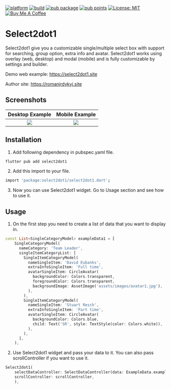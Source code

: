[![platform](https://img.shields.io/badge/Platform-Flutter-02569B?logo=flutter)](https://flutter.dev)
[![build](https://img.shields.io/badge/build-passing-brightgreen)](https://pub.dev/packages/select2dot1)
[![pub package](https://img.shields.io/pub/v/select2dot1.svg)](https://pub.dartlang.org/packages/select2dot1)
[![pub points](https://img.shields.io/pub/points/select2dot1?color=2E8B57&label=pub%20points)](https://pub.dev/packages/select2dot1/score)
[![License: MIT](https://img.shields.io/badge/License-MIT-green?color=red)](https://opensource.org/licenses/MIT)
[![Buy Me A Coffee](https://img.shields.io/badge/Donate-Buy%20Me%20A%20Coffee-yellow.svg)](https://www.buymeacoffee.com/romanjrdykyj)

# Select2dot1

Select2dot1 give you a customizable single/multiple select box with support for 
searching, group option, extra info and avatar. Select2dot1 works using overlay
(web, desktop) and modal (mobile) and is fully customizable by settings and builder.

Demo web example: https://select2dot1.site

Author site: https://romanjrdykyj.site

## Screenshots

Desktop Example            |  Mobile Example
:-------------------------:|:-------------------------:
![](https://github.com/romanjrdykyj/select2dot1/blob/main/screenshots/desktop_example.webp)  |  ![](https://github.com/romanjrdykyj/select2dot1/blob/main/screenshots/mobile_example.webp)


## Installation

1. Add following dependency in pubspec.yaml file.

```bash
flutter pub add select2dot1
```
2. Add this import to your file.

```bash
import 'package:select2dot1/select2dot1.dart';
```

3. Now you can use Select2dot1 widget. Go to Usage section and see how to use it.

## Usage

1. On the first step you need to create a list of data that you want to display in.

```dart
const List<SingleCategoryModel> exampleData1 = [
    SingleCategoryModel(
      nameCategory: 'Team Leader',
      singleItemCategoryList: [
        SingleItemCategoryModel(
          nameSingleItem: 'David Eubanks',
          extraInfoSingleItem: 'Full time',
          avatarSingleItem: CircleAvatar(
            backgroundColor: Colors.transparent,
            foregroundColor: Colors.transparent,
            backgroundImage: AssetImage('assets/images/avatar1.jpg'),
          ),
        ),
        SingleItemCategoryModel(
          nameSingleItem: 'Stuart Resch',
          extraInfoSingleItem: 'Part time',
          avatarSingleItem: CircleAvatar(
            backgroundColor: Colors.blue,
            child: Text('SR', style: TextStyle(color: Colors.white)),
          ),
        ),
      ],
    ),
```

2. Use Select2dot1 widget and pass your data to it. You can also pass scrollController if you want to use it.

```dart
Select2dot1(
    selectDataController: SelectDataController(data: ExampleData.exampleData1),
    scrollController: scrollController,
    ),
```
